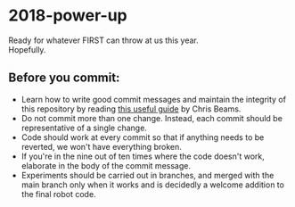 # 2018-power-up
Ready for whatever FIRST can throw at us this year.  
Hopefully.

## Before you commit:
* Learn how to write good commit messages and maintain the integrity of this repository by reading [this useful guide](https://chris.beams.io/posts/git-commit/) by Chris Beams.  
* Do not commit more than one change. Instead, each commit should be representative of a single change.  
* Code should work at every commit so that if anything needs to be reverted, we won't have everything broken.  
* If you're in the nine out of ten times where the code doesn't work, elaborate in the body of the commit message.  
* Experiments should be carried out in branches, and merged with the main branch only when it works and is decidedly a welcome addition to the final robot code.
